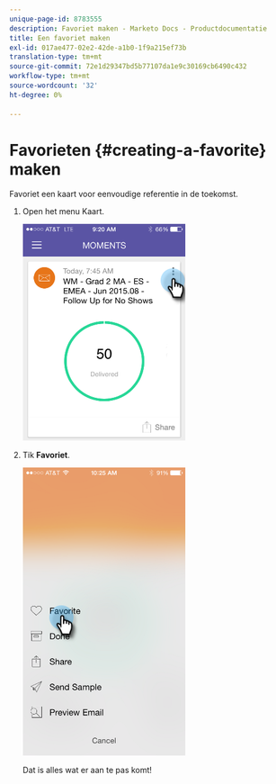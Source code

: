 ```yaml
---
unique-page-id: 8783555
description: Favoriet maken - Marketo Docs - Productdocumentatie
title: Een favoriet maken
exl-id: 017ae477-02e2-42de-a1b0-1f9a215ef73b
translation-type: tm+mt
source-git-commit: 72e1d29347bd5b77107da1e9c30169cb6490c432
workflow-type: tm+mt
source-wordcount: '32'
ht-degree: 0%

---
```


# Favorieten {#creating-a-favorite} maken

Favoriet een kaart voor eenvoudige referentie in de toekomst.

1. Open het menu Kaart.

   ![](assets/image2015-7-14-16-3a28-3a54.png)

1. Tik **Favoriet**.

   ![](assets/image2015-7-14-16-3a36-3a22.png)

   Dat is alles wat er aan te pas komt!
